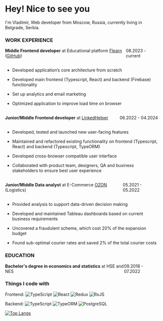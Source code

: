 # Hey! Nice to see you
I'm Vladimir, Web developer from Moscow, Russia, currently living in Belgrade, Serbia.

### WORK EXPERIENCE

<div style="display: flex; justify-content: space-between; padding-bottom: 1rem">
  <div>
    <span style="font-weight: bold">Middle Frontend developer</span>
    at Educational platform
    <a href="https://flearn.net">Flearn</a>
    (<a href="https://github.com/sulianova/flearn-frontend">GitHub</a>)
  </div>
  <div>08.2023 - current</div>
</div>

* Developed application’s core architecture from scratch

* Developed main frontend (Typescript, React) and backend (Firebase) functionality

* Set up analytics and email marketing

* Optimized application to improve load time on browser


<div style="display: flex; justify-content: space-between; padding-bottom: 1rem; padding-top: 1rem;">
  <div>
    <span style="font-weight: bold">Junior/Middle Frontend developer</span>
    at <a href="https://linkedhelper.com">LinkedHelper</a>
  </div>
  <div>06.2022 - 04.2024</div>
</div>

* Developed, tested and launched new user-facing features

* Maintained and refactored existing functionality on frontend (Typescript, React) and backend (Typescript, TypeORM)

* Developed cross-browser compatible user interface

* Collaborated with product team, designers, QA and business stakeholders to ensure best user experience


<div style="display: flex; justify-content: space-between; padding-bottom: 1rem; padding-top: 1rem;">
  <div>
    <span style="font-weight: bold">Junior/Middle Data analyst</span>
    at E-Commerce <a href="https://ozon.ru">OZON</a> (Logistics)
  </div>
  <div>05.2021 - 05.2022</div>
</div>

* Provided analysis to support data-driven decision making

* Developed and maintained Tableau dashboards based on current business requirements

* Uncovered a fraudulent scheme, which cost 20% of the expansion budget

* Found sub-optimal courier rates and saved 2% of the total courier costs


### EDUCATION

<div style="display: flex; justify-content: space-between;">
  <div>
    <span style="font-weight: bold">Bachelor's degree in economics and statistics</span>
    at HSE and NES
  </div>
  <div>09.2018 - 07.2022</div>
</div>

### Things I code with
<p>
  Frontend: 
  <img alt="TypeScript" src="https://img.shields.io/badge/-TypeScript-007ACC?style=flat-square&logo=typescript&logoColor=white" />
  <img alt="React" src="https://img.shields.io/badge/-React-45b8d8?style=flat-square&logo=react&logoColor=white" />
  <img alt="Redux" src="https://img.shields.io/badge/-Redux-764ABC?style=flat-square&logo=redux&logoColor=white" />
  <img alt="RxJS" src="https://img.shields.io/badge/-RxJS-FF00FF"/>
</p>
<p>
  Backend:
  <img alt="TypeScript" src="https://img.shields.io/badge/-TypeScript-007ACC?style=flat-square&logo=typescript&logoColor=white" />
  <img alt="TypeORM" src="https://img.shields.io/badge/-TypeORM-FF5733" />
  <img alt="PostgreSQL" src="https://img.shields.io/badge/-PostgreSQL-4169E1?style=flat-square&logo=postgresql&logoColor=white" />
</p>

[![Top Langs](https://github-readme-stats.vercel.app/api/top-langs/?username=VladimirFyodorov&theme=dark&layout=compact)](https://github.com/anuraghazra/github-readme-stats)
